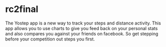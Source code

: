 # rc2final

The Yostep app is a new way to track your steps and distance activity. 
This app allows you to use charts to give you feed back on your
personal stats and also compares you against your friends on facebook.
So get stepping before your competition out steps you first.  
